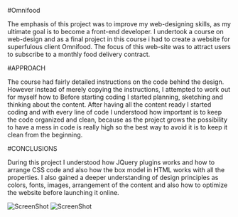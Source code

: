 #Omnifood

The emphasis of this project was to improve my web-designing skills, as my
ultimate goal is to become a front-end developer.  I undertook a course on
web-design and as a final project in this course i had to create a website for
superfulous client Omnifood.  The focus of this web-site was to attract users
to subscribe to a monthly food delivery contract.

#APPROACH

The course had fairly detailed instructions on the code behind the design.
However instead of merely copying the instructions, I attempted to work out for
myself how to Before starting coding I started planning, sketching and thinking
about the content.  After having all the content ready I started coding and
with every line of code I understood how important is to keep the code
organized and clean, because as the project grows the possibility to have a
mess in code is really high so the best way to avoid it is to keep it clean
from the beginning.

#CONCLUSIONS

During this project I understood how JQuery plugins works and how to arrange
CSS code and also how the box model in HTML works with all the properties.  I
also gained a deeper understanding of design principles as colors, fonts,
images, arrangement of the content and also how to optimize the website before
launching it online.

![ScreenShot](http://i.imgur.com/RFLKmCe.png)
![ScreenShot](http:/mgur.com/I3osPGU.png)
